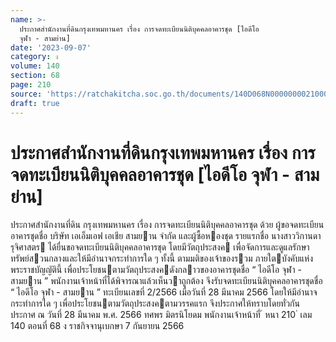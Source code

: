 ```yaml
---
name: >-
  ประกาศสำนักงานที่ดินกรุงเทพมหานคร เรื่อง การจดทะเบียนนิติบุคคลอาคารชุด [ไอดีโอ
  จุฬา - สามย่าน]
date: '2023-09-07'
category: ง
volume: 140
section: 68
page: 210
source: 'https://ratchakitcha.soc.go.th/documents/140D068N0000000021000.pdf'
draft: true
---
```


# ประกาศสำนักงานที่ดินกรุงเทพมหานคร เรื่อง การจดทะเบียนนิติบุคคลอาคารชุด [ไอดีโอ จุฬา - สามย่าน]

ประกาศสํานักงานที่ดิน กรุงเทพมหานคร เรื่อง การจดทะเบียนนิติบุคคลอาคารชุด ด้วย ผู้ขอจดทะเบียนอาคารชุดชื่อ บริษัท เอเอ็มเอฟ เอเชีย สามยาน จํากัด และผู้ซื้อหองชุด รายแรกชื่อ นางสาววิกานดา รุจิศาสตร ได้ยื่นขอจดทะเบียนนิติบุคคลอาคารชุด โดยมีวัตถุประสงค เพื่อจัดการและดูแลรักษาทรัพย์สวนกลางและให้มีอํานาจกระทําการใด ๆ ทั้งนี้ ตามมติของเจ้าของรวม ภายใตบังคับแห่งพระราชบัญญัตินี้ เพื่อประโยชนตามวัตถุประสงคดังกลาวของอาคารชุดชื่อ “ ไอดีโอ จุฬา - สามยาน ” พนักงานเจ้าหน้าที่ได้พิจารณาแล้วเห็นวาถูกต้อง จึงรับจดทะเบียนนิติบุคคลอาคารชุดชื่อ “ ไอดีโอ จุฬา - สามยาน ” ทะเบียนเลขที่ 2/2566 เมื่อวันที่ 28 มีนาคม 2566 โดยให้มีอํานาจ กระทําการใด ๆ เพื่อประโยชนตามวัตถุประสงคตามวรรคแรก จึงประกาศให้ทราบโดยทั่วกัน ประกาศ ณ วันที่ 28 มีนาคม พ.ศ. 2566 ทศพร มิตรนิโยดม พนักงานเจ้าหน้าที่ ้ หนา 210 ่ เลม 140 ตอนที่ 68 ง ราชกิจจานุเบกษา 7 กันยายน 2566
